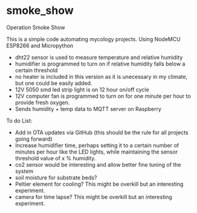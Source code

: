 # smoke_show

Operation Smoke Show

This is a simple code automating mycology projects. 
Using NodeMCU ESP8266 and Micropython 

- dht22 sensor is used to measure temperature and relative humidity
- humidifier is programmed to turn on if relative humidity falls below a certain threshold
- no heater is included in this version as it is unecessary in my climate, but one could be easily added. 
- 12V 5050 smd led strip light is on 12 hour on/off cycle
- 12V computer fan is programmed to turn on for one minute per hour to provide fresh oxygen.
- Sends humidity + temp data to MQTT server on Raspberry

To do List: 

- Add in OTA updates via GitHub (this should be the rule for all projects going forward)
- Increase humidifier time, perhaps setting it to a certain number of minutes per hour like the LED lights, 
  while maintaining the sensor threshold value of x % humidity. 
- co2 sensor would be interesting and allow better fine tuning of the system
- soil moisture for substrate beds? 
- Peltier element for cooling? This might be overkill but an interesting experiment.
- camera for time lapse? This might be overkill but an interesting experiment.

